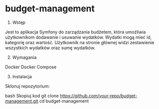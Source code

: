 # budget-management
1. Wstęp

Jest to aplikacja Symfony do zarządzania budżetem, która umożliwia użytkownikom dodawanie i usuwanie wydatków. Wydatki mogą mieć id, kategorię oraz wartość. Użytkownik na stronie głównej widzi zestawienie wszystkich wydatków oraz sumę wydatków.

2. Wymagania

Docker
Docker Compose

3. Instalacja

Sklonuj repozytorium:

bash
Skopiuj kod
git clone https://github.com/your-repo/budget-management.git
cd budget-management